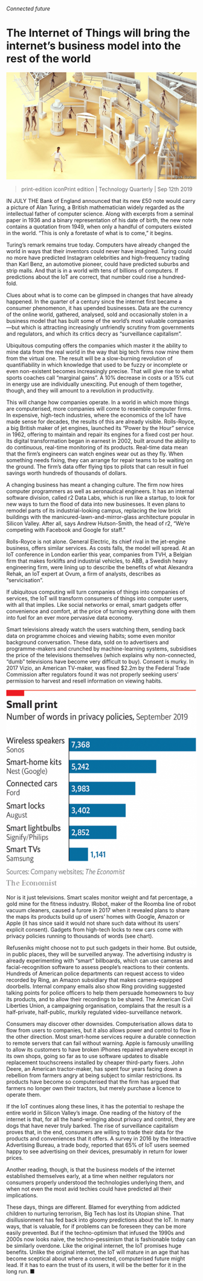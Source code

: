 ###### Connected future

# The Internet of Things will bring the internet’s business model into the rest of the world 

![image](images/20190914_TQD006_1.jpg) 

> print-edition iconPrint edition | Technology Quarterly | Sep 12th 2019 

IN JULY THE Bank of England announced that its new £50 note would carry a picture of Alan Turing, a British mathematician widely regarded as the intellectual father of computer science. Along with excerpts from a seminal paper in 1936 and a binary representation of his date of birth, the new note contains a quotation from 1949, when only a handful of computers existed in the world. “This is only a foretaste of what is to come,” it begins. 

Turing’s remark remains true today. Computers have already changed the world in ways that their inventors could never have imagined. Turing could no more have predicted Instagram celebrities and high-frequency trading than Karl Benz, an automotive pioneer, could have predicted suburbs and strip malls. And that is in a world with tens of billions of computers. If predictions about the IoT are correct, that number could rise a hundred-fold. 

Clues about what is to come can be glimpsed in changes that have already happened. In the quarter of a century since the internet first became a consumer phenomenon, it has upended businesses. Data are the currency of the online world, gathered, analysed, sold and occasionally stolen in a business model that has built some of the world’s most valuable companies—but which is attracting increasingly unfriendly scrutiny from governments and regulators, and which its critics decry as “surveillance capitalism”. 

Ubiquitous computing offers the companies which master it the ability to mine data from the real world in the way that big tech firms now mine them from the virtual one. The result will be a slow-burning revolution of quantifiability in which knowledge that used to be fuzzy or incomplete or even non-existent becomes increasingly precise. That will give rise to what sports coaches call “marginal gains”. A 10% decrease in costs or a 15% cut in energy use are individually unexciting. Put enough of them together, though, and they will amount to a revolution in productivity. 

This will change how companies operate. In a world in which more things are computerised, more companies will come to resemble computer firms. In expensive, high-tech industries, where the economics of the IoT have made sense for decades, the results of this are already visible. Rolls-Royce, a big British maker of jet engines, launched its “Power by the Hour” service in 1962, offering to maintain and repair its engines for a fixed cost per hour. Its digital transformation began in earnest in 2002, built around the ability to do continuous, real-time monitoring of its products. Real-time data mean that the firm’s engineers can watch engines wear out as they fly. When something needs fixing, they can arrange for repair teams to be waiting on the ground. The firm’s data offer flying tips to pilots that can result in fuel savings worth hundreds of thousands of dollars. 

A changing business has meant a changing culture. The firm now hires computer programmers as well as aeronautical engineers. It has an internal software division, called r2 Data Labs, which is run like a startup, to look for new ways to turn the flood of data into new businesses. It even plans to remodel parts of its industrial-looking campus, replacing the low brick buildings with the manicured-lawn-and-mirror-glass architecture popular in Silicon Valley. After all, says Andrew Hutson-Smith, the head of r2, “We’re competing with Facebook and Google for staff.” 

Rolls-Royce is not alone. General Electric, its chief rival in the jet-engine business, offers similar services. As costs falls, the model will spread. At an IoT conference in London earlier this year, companies from TVH, a Belgian firm that makes forklifts and industrial vehicles, to ABB, a Swedish heavy engineering firm, were lining up to describe the benefits of what Alexandra Rehak, an IoT expert at Ovum, a firm of analysts, describes as “servicisation”. 

If ubiquitous computing will turn companies of things into companies of services, the IoT will transform consumers of things into computer users, with all that implies. Like social networks or email, smart gadgets offer convenience and comfort, at the price of turning everything done with them into fuel for an ever more pervasive data economy. 

Smart televisions already watch the users watching them, sending back data on programme choices and viewing habits; some even monitor background conversation. These data, sold on to advertisers and programme-makers and crunched by machine-learning systems, subsidises the price of the televisions themselves (which explains why non-connected, “dumb” televisions have become very difficult to buy). Consent is murky. In 2017 Vizio, an American TV-maker, was fined $2.2m by the Federal Trade Commission after regulators found it was not properly seeking users’ permission to harvest and resell information on viewing habits. 

![image](images/20190914_TQC931_0.png) 

Nor is it just televisions. Smart scales monitor weight and fat percentage, a gold mine for the fitness industry. IRobot, maker of the Roomba line of robot vacuum cleaners, caused a furore in 2017 when it revealed plans to share the maps its products build up of users’ homes with Google, Amazon or Apple (it has since said it would not share such data without its users’ explicit consent). Gadgets from high-tech locks to new cars come with privacy policies running to thousands of words (see chart). 

Refuseniks might choose not to put such gadgets in their home. But outside, in public places, they will be surveilled anyway. The advertising industry is already experimenting with “smart” billboards, which can use cameras and facial-recognition software to assess people’s reactions to their contents. Hundreds of American police departments can request access to video recorded by Ring, an Amazon subsidiary that makes camera-equipped doorbells. Internal company emails also show Ring providing suggested talking points for police officers to help them persuade homeowners to buy its products, and to allow their recordings to be shared. The American Civil Liberties Union, a campaigning organisation, complains that the result is a half-private, half-public, murkily regulated video-surveillance network. 

Consumers may discover other downsides. Computerisation allows data to flow from users to companies, but it also allows power and control to flow in the other direction. Most smart-home services require a durable connection to remote servers that can fail without warning. Apple is famously unwilling to allow its customers to have broken iPhones repaired anywhere except in its own shops, going so far as to use software updates to disable replacement touchscreens installed by cheaper third-party fixers. John Deere, an American tractor-maker, has spent four years facing down a rebellion from farmers angry at being subject to similar restrictions. Its products have become so computerised that the firm has argued that farmers no longer own their tractors, but merely purchase a licence to operate them. 

If the IoT continues along these lines, it has the potential to reshape the entire world in Silicon Valley’s image. One reading of the history of the internet is that, for all the hand-wringing about privacy and control, they are dogs that have never truly barked. The rise of surveillance capitalism proves that, in the end, consumers are willing to trade their data for the products and conveniences that it offers. A survey in 2016 by the Interactive Advertising Bureau, a trade body, reported that 65% of IoT users seemed happy to see advertising on their devices, presumably in return for lower prices. 

Another reading, though, is that the business models of the internet established themselves early, at a time when neither regulators nor consumers properly understood the technologies underlying them, and when not even the most avid techies could have predicted all their implications. 

These days, things are different. Blamed for everything from addicted children to nurturing terrorism, Big Tech has lost its Utopian shine. That disillusionment has fed back into gloomy predictions about the IoT. In many ways, that is valuable, for if problems can be foreseen they can be more easily prevented. But if the techno-optimism that infused the 1990s and 2000s now looks naive, the techno-pessimism that is fashionable today can be similarly overdone. Like the original internet, the IoT promises huge benefits. Unlike the original internet, the IoT will mature in an age that has become sceptical about where a connected, computerised future might lead. If it has to earn the trust of its users, it will be the better for it in the long run. ■ 

